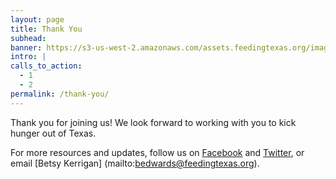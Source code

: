 ```yaml
---
layout: page
title: Thank You
subhead:
banner: https://s3-us-west-2.amazonaws.com/assets.feedingtexas.org/images/banners/banner-07.png
intro: |
calls_to_action:
  - 1
  - 2
permalink: /thank-you/
---
```


Thank you for joining us! We look forward to working with you to kick hunger out of Texas. 

For more resources and updates, follow us on [Facebook](https://www.facebook.com/feedingtexas/) and [Twitter](https://twitter.com/FeedingTexas), or email [Betsy Kerrigan] (mailto:bedwards@feedingtexas.org). 
